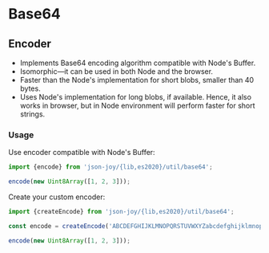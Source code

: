 # Base64


## Encoder

- Implements Base64 encoding algorithm compatible with Node's Buffer.
- Isomorphic&mdash;it can be used in both Node and the browser.
- Faster than the Node's implementation for short blobs, smaller than 40 bytes.
- Uses Node's implementation for long blobs, if available. Hence, it also works
  in browser, but in Node environment will perform faster for short strings.


### Usage

Use encoder compatible with Node's Buffer:

```ts
import {encode} from 'json-joy/{lib,es2020}/util/base64';

encode(new Uint8Array([1, 2, 3]));
```

Create your custom encoder:

```ts
import {createEncode} from 'json-joy/{lib,es2020}/util/base64';

const encode = createEncode('ABCDEFGHIJKLMNOPQRSTUVWXYZabcdefghijklmnopqrstuvwxyz0123456789+_');

encode(new Uint8Array([1, 2, 3]));
```

